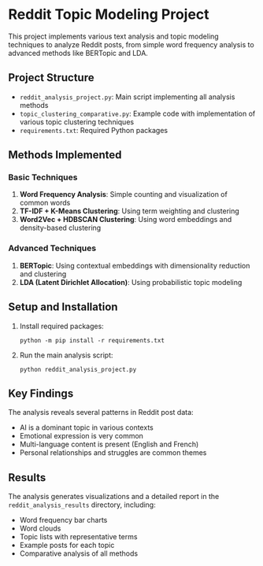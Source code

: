 # Reddit Topic Modeling Project

This project implements various text analysis and topic modeling techniques to analyze Reddit posts, from simple word frequency analysis to advanced methods like BERTopic and LDA.

## Project Structure

- `reddit_analysis_project.py`: Main script implementing all analysis methods
- `topic_clustering_comparative.py`: Example code with implementation of various topic clustering techniques
- `requirements.txt`: Required Python packages

## Methods Implemented

### Basic Techniques
1. **Word Frequency Analysis**: Simple counting and visualization of common words
2. **TF-IDF + K-Means Clustering**: Using term weighting and clustering
3. **Word2Vec + HDBSCAN Clustering**: Using word embeddings and density-based clustering

### Advanced Techniques
1. **BERTopic**: Using contextual embeddings with dimensionality reduction and clustering
2. **LDA (Latent Dirichlet Allocation)**: Using probabilistic topic modeling

## Setup and Installation

1. Install required packages:
   ```
   python -m pip install -r requirements.txt
   ```

2. Run the main analysis script:
   ```
   python reddit_analysis_project.py
   ```

## Key Findings

The analysis reveals several patterns in Reddit post data:
- AI is a dominant topic in various contexts
- Emotional expression is very common
- Multi-language content is present (English and French)
- Personal relationships and struggles are common themes

## Results

The analysis generates visualizations and a detailed report in the `reddit_analysis_results` directory, including:
- Word frequency bar charts
- Word clouds
- Topic lists with representative terms
- Example posts for each topic
- Comparative analysis of all methods 